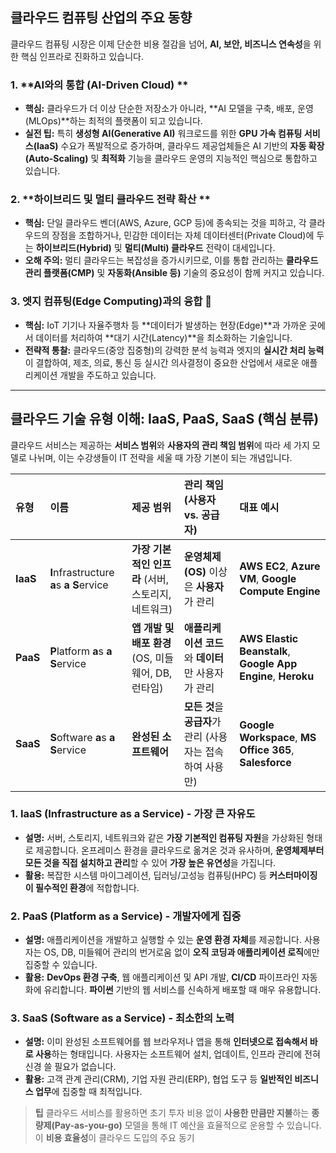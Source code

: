 
##  클라우드 컴퓨팅 산업의 주요 동향 

클라우드 컴퓨팅 시장은 이제 단순한 비용 절감을 넘어, **AI, 보안, 비즈니스 연속성**을 위한 핵심 인프라로 진화하고 있습니다.

### 1. **AI와의 통합 (AI-Driven Cloud) **
* **핵심:** 클라우드가 더 이상 단순한 저장소가 아니라, **AI 모델을 구축, 배포, 운영(MLOps)**하는 최적의 플랫폼이 되고 있습니다.
* **실전 팁:** 특히 **생성형 AI(Generative AI)** 워크로드를 위한 **GPU 가속 컴퓨팅 서비스(IaaS)** 수요가 폭발적으로 증가하며, 클라우드 제공업체들은 AI 기반의 **자동 확장(Auto-Scaling)** 및 **최적화** 기능을 클라우드 운영의 지능적인 핵심으로 통합하고 있습니다.

### 2. **하이브리드 및 멀티 클라우드 전략 확산 **
* **핵심:** 단일 클라우드 벤더(AWS, Azure, GCP 등)에 종속되는 것을 피하고, 각 클라우드의 장점을 조합하거나, 민감한 데이터는 자체 데이터센터(Private Cloud)에 두는 **하이브리드(Hybrid)** 및 **멀티(Multi) 클라우드** 전략이 대세입니다.
* **오해 주의:** 멀티 클라우드는 복잡성을 증가시키므로, 이를 통합 관리하는 **클라우드 관리 플랫폼(CMP)** 및 **자동화(Ansible 등)** 기술의 중요성이 함께 커지고 있습니다.

### 3. **엣지 컴퓨팅(Edge Computing)과의 융합 📡**
* **핵심:** IoT 기기나 자율주행차 등 **데이터가 발생하는 현장(Edge)**과 가까운 곳에서 데이터를 처리하여 **대기 시간(Latency)**을 최소화하는 기술입니다.
* **전략적 통찰:** 클라우드(중앙 집중형)의 강력한 분석 능력과 엣지의 **실시간 처리 능력**이 결합하여, 제조, 의료, 통신 등 실시간 의사결정이 중요한 산업에서 새로운 애플리케이션 개발을 주도하고 있습니다.

---

##  클라우드 기술 유형 이해: IaaS, PaaS, SaaS (핵심 분류)

클라우드 서비스는 제공하는 **서비스 범위**와 **사용자의 관리 책임 범위**에 따라 세 가지 모델로 나뉘며, 이는 수강생들이 IT 전략을 세울 때 가장 기본이 되는 개념입니다.

| 유형 | 이름 | 제공 범위 | 관리 책임 (사용자 vs. 공급자) | 대표 예시 |
| :--- | :--- | :--- | :--- | :--- |
| **IaaS** | **I**nfrastructure **a**s **a** **S**ervice | **가장 기본적인 인프라** (서버, 스토리지, 네트워크) | **운영체제(OS)** 이상은 **사용자**가 관리 | **AWS EC2**, **Azure VM**, **Google Compute Engine** |
| **PaaS** | **P**latform **a**s **a** **S**ervice | **앱 개발 및 배포 환경** (OS, 미들웨어, DB, 런타임) | **애플리케이션 코드**와 **데이터**만 사용자가 관리 | **AWS Elastic Beanstalk**, **Google App Engine**, **Heroku** |
| **SaaS** | **S**oftware **a**s **a** **S**ervice | **완성된 소프트웨어** | **모든 것**을 **공급자**가 관리 (사용자는 접속하여 사용만) | **Google Workspace**, **MS Office 365**, **Salesforce** |

### 1. IaaS (Infrastructure as a Service) - **가장 큰 자유도**

* **설명:** 서버, 스토리지, 네트워크와 같은 **가장 기본적인 컴퓨팅 자원**을 가상화된 형태로 제공합니다. 온프레미스 환경을 클라우드로 옮겨온 것과 유사하며, **운영체제부터 모든 것을 직접 설치하고 관리**할 수 있어 **가장 높은 유연성**을 가집니다.
* **활용:** 복잡한 시스템 마이그레이션, 딥러닝/고성능 컴퓨팅(HPC) 등 **커스터마이징이 필수적인 환경**에 적합합니다.

### 2. PaaS (Platform as a Service) - **개발자에게 집중**

* **설명:** 애플리케이션을 개발하고 실행할 수 있는 **운영 환경 자체**를 제공합니다. 사용자는 OS, DB, 미들웨어 관리의 번거로움 없이 **오직 코딩과 애플리케이션 로직**에만 집중할 수 있습니다.
* **활용:** **DevOps 환경 구축**, 웹 애플리케이션 및 API 개발, **CI/CD** 파이프라인 자동화에 유리합니다. **파이썬** 기반의 웹 서비스를 신속하게 배포할 때 매우 유용합니다.

### 3. SaaS (Software as a Service) - **최소한의 노력**

* **설명:** 이미 완성된 소프트웨어를 웹 브라우저나 앱을 통해 **인터넷으로 접속해서 바로 사용**하는 형태입니다. 사용자는 소프트웨어 설치, 업데이트, 인프라 관리에 전혀 신경 쓸 필요가 없습니다.
* **활용:** 고객 관계 관리(CRM), 기업 자원 관리(ERP), 협업 도구 등 **일반적인 비즈니스 업무**에 집중할 때 최적입니다.

> **팁** 클라우드 서비스를 활용하면 초기 투자 비용 없이 **사용한 만큼만 지불**하는 **종량제(Pay-as-you-go)** 모델을 통해 IT 예산을 효율적으로 운용할 수 있습니다.  이 **비용 효율성**이 클라우드 도입의 주요 동기
